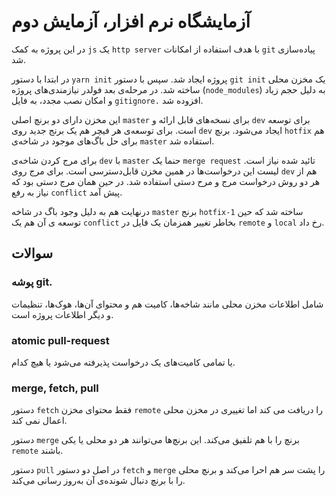 # آزمایشگاه نرم افزار، آزمایش دوم

در این پروژه به کمک `js`
یک `http server`
با هدف استفاده از امکانات `git`
پیاده‌سازی شد.

در ابتدا با دستور `yarn init` 
پروژه ایجاد شد. سپس با دستور `git init`
یک مخزن محلی ساخته شد.
در مرحله‌ی بعد فولدر نیازمندی‌های پروژه (`node_modules`)
به دلیل حجم زیاد و امکان نصب مجدد، به فایل `gitignore.`
افزوده شد.


این مخزن دارای دو برنچ اصلی `master`
برای نسخه‌های قابل ارائه و ‍`dev`
برای توسعه است.
برای توسعه‌ی هر فیچر هم یک برنج جدید روی `dev`
ایجاد می‌شود. برنچ `hotfix` 
هم برای حل باگ‌های موجود در شاخه‌ی `master`
استفاده شد.

برای مرج کردن شاخه‌ی `dev`
با `master`
حنما یک `merge request` 
تائید شده نیاز است. لیست این درخواست‌ها در همین مخزن قابل‌دسترسی است.
برای مرج روی `dev`
هم از هر دو روش درخواست مرج و مرح دستی استفاده شد.
در حین همان مرج دستی بود که نیاز به رفع `conflict`
پیش آمد.

درنهایت‌ هم به دلیل وجود باگ در شاخه `master`
برنج `hotfix-1`
ساخته شد که حین توسعه ی آن هم یک ‍`conflict` 
بخاطر تغییر همزمان یک فایل در `remote`
و `local`
رخ داد.

## سوالات

### پوشه git.
شامل اطلاعات مخزن محلی مانند شاخه‌ها، کامیت هم و محتوای آن‌ها، هوک‌ها، تنظیمات و دیگر اطلاعات پروژه است.

### atomic pull-request
یا تمامی کامیت‌های یک درخواست پذیرفته می‌شود یا هیچ کدام.

### merge, fetch, pull
دستور `fetch`
فقط محتوای مخزن `remote`
را دریافت می کند اما تغییری در مخزن محلی اعمال نمی کند.

دستور `merge`
برنچ را با هم تلفیق می‌کند. این برنچ‌ها می‌توانند هر دو محلی یا یکی `remote`
باشند.

دستور `pull` 
در اصل دو دستور `fetch`
و `merge`
را پشت سر هم احرا می‌کند و برنچ محلی را با برنچ دنبال شونده‌ی آن به‌روز رسانی می‌کند.



